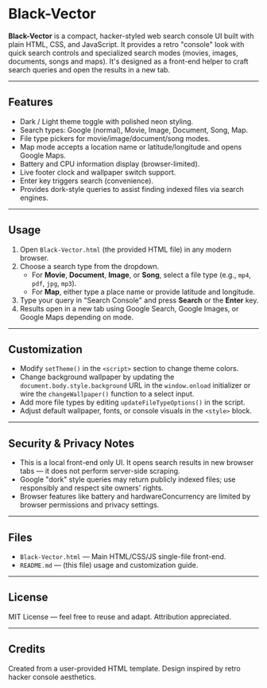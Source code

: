 # Black-Vector

**Black-Vector** is a compact, hacker-styled web search console UI built with plain HTML, CSS, and JavaScript.
It provides a retro "console" look with quick search controls and specialized search modes (movies, images,
documents, songs and maps). It's designed as a front-end helper to craft search queries and open the results in a new tab.

---

## Features

- Dark / Light theme toggle with polished neon styling.
- Search types: Google (normal), Movie, Image, Document, Song, Map.
- File type pickers for movie/image/document/song modes.
- Map mode accepts a location name or latitude/longitude and opens Google Maps.
- Battery and CPU information display (browser-limited).
- Live footer clock and wallpaper switch support.
- Enter key triggers search (convenience).
- Provides dork-style queries to assist finding indexed files via search engines.

---

## Usage

1. Open `Black-Vector.html` (the provided HTML file) in any modern browser.
2. Choose a search type from the dropdown.
   - For **Movie**, **Document**, **Image**, or **Song**, select a file type (e.g., `mp4`, `pdf`, `jpg`, `mp3`).
   - For **Map**, either type a place name or provide latitude and longitude.
3. Type your query in "Search Console" and press **Search** or the **Enter** key.
4. Results open in a new tab using Google Search, Google Images, or Google Maps depending on mode.

---

## Customization

- Modify `setTheme()` in the `<script>` section to change theme colors.
- Change background wallpaper by updating the `document.body.style.background` URL in the `window.onload` initializer or wire the `changeWallpaper()` function to a select input.
- Add more file types by editing `updateFileTypeOptions()` in the script.
- Adjust default wallpaper, fonts, or console visuals in the `<style>` block.

---

## Security & Privacy Notes

- This is a local front-end only UI. It opens search results in new browser tabs — it does not perform server-side scraping.
- Google "dork" style queries may return publicly indexed files; use responsibly and respect site owners' rights.
- Browser features like battery and hardwareConcurrency are limited by browser permissions and privacy settings.

---

## Files

- `Black-Vector.html` — Main HTML/CSS/JS single-file front-end.
- `README.md` — (this file) usage and customization guide.

---

## License

MIT License — feel free to reuse and adapt. Attribution appreciated.

---

## Credits

Created from a user-provided HTML template. Design inspired by retro hacker console aesthetics.
